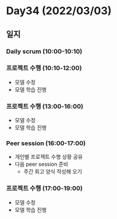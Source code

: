 # Day34 (2022/03/03)

## 일지

### Daily scrum (10:00-10:10)

### 프로젝트 수행 (10:10-12:00)

  * 모델 수정
  * 모델 학습 진행

### 프로젝트 수행 (13:00-16:00)

  * 모델 수정
  * 모델 학습 진행

### Peer session (16:00-17:00)

  * 개인별 프로젝트 수행 상황 공유
  * 다음 peer session 준비
    * 주간 회고 양식 작성해 오기

### 프로젝트 수행 (17:00-19:00)

  * 모델 수정
  * 모델 학습 진행
